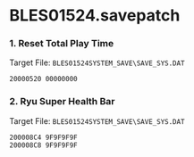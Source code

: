 # BLES01524.savepatch

### 1. Reset Total Play Time

Target File: `BLES01524SYSTEM_SAVE\SAVE_SYS.DAT`

```
20000520 00000000
```

### 2. Ryu Super Health Bar

Target File: `BLES01524SYSTEM_SAVE\SAVE_SYS.DAT`

```
200008C4 9F9F9F9F
200008C8 9F9F9F9F
```


